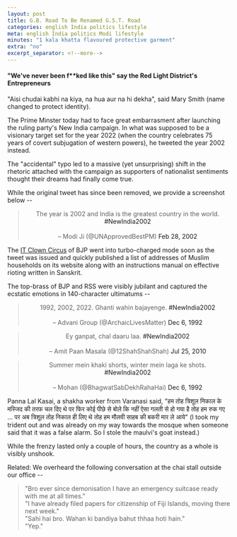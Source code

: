 ```yaml
---
layout: post
title: G.B. Road To Be Renamed G.S.T. Road
categories: english India politics lifestyle
meta: english India politics Modi lifestyle
minutes: "1 kala khatta flavoured protective garment"
extra: "no"
excerpt_separator: <!--more-->
---
```

#### "We've never been f**ked like this" say the Red Light District's Entrepreneurs

"Aisi chudai kabhi na kiya, na hua aur na hi dekha", said Mary Smith (name changed to protect identity).

The Prime Minster today had to face great embarrasment after launching the ruling party's New India campaign. In what was supposed to be a visionary target set for the year 2022 (when the country celebrates 75 years of covert subjugation of western powers), he tweeted the year 2002 instead. 

The "accidental" typo led to a massive (yet unsurprising) shift in the rhetoric attached with the campaign as supporters of nationalist sentiments thought their dreams had finally come true.

<!--more-->

While the original tweet has since been removed, we provide a screenshot below --

<center>
<blockquote class="twitter-tweet"> 
The year is 2002 and India is the greatest country in the world. <a>#NewIndia2002</a><br>
<br>
&ndash; Modi Ji (@UNApprovedBestPM) <a>Feb 28, 2002</a>
</blockquote>
</center>

The <a href="http://www.bjpitcell.org/" title="Not related to Stephen King. But equally scary.">IT Clown Circus</a> of BJP went into turbo-charged mode soon as the tweet was issued and quickly published a list of addresses of Muslim households on its website along with an instructions manual on effective rioting written in Sanskrit.

The top-brass of BJP and RSS were visibly jubilant and captured the ecstatic emotions in 140-character ultimatums --
<center>
<blockquote class="twitter-tweet"> 
1992, 2002, 2022. Ghanti wahin bajayenge. <a>#NewIndia2002</a><br>
<br>
&ndash; Advani Group (@ArchaicLivesMatter) <a>Dec 6, 1992</a>
</blockquote>

<blockquote class="twitter-tweet"> 
Ey ganpat, chal daaru laa. <a>#NewIndia2002</a><br>
<br>
&ndash; Amit Paan Masala (@12ShahShahShah) <a>Jul 25, 2010</a>
</blockquote>

<blockquote class="twitter-tweet"> 
Summer mein khaki shorts, winter mein laga ke shots. <a>#NewIndia2002</a><br>
<br>
&ndash; Mohan (@BhagwatSabDekhRahaHai) <a>Dec 6, 1992</a>
</blockquote>
</center>

<p> Panna Lal Kasai, a shakha worker from Varanasi said, "हम तोह त्रिशूल निकाल के मस्जिद की तरफ चल दिए थे पर फिर कोई पीछे से बोले कि नहीं ऐसा गलती से हो गया है तोह हम रुक गए ... पर अब त्रिशूल तोह निकाल ही लिए थे तोह हम मौलवी साहब की बकरी मार ले आये" (I took my trident out and was already on my way towards the mosque when someone said that it was a false alarm. So I stole the maulvi's goat instead.) </p>

While the frenzy lasted only a couple of hours, the country as a whole is visibly unshook. 

Related: We overheard the following conversation at the chai stall outside our office -- 

<blockquote>
"Bro ever since demonisation I have an emergency suitcase ready with me at all times." <br>
"I have already filed papers for citizenship of Fiji Islands, moving there next week." <br>
"Sahi hai bro. Wahan ki bandiya bahut thhaa hoti hain." <br>
"Yep."
</blockquote>
